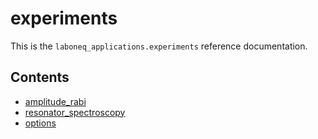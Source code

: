 # experiments

This is the `laboneq_applications.experiments` reference documentation.

## Contents

<!--nav-->

* [amplitude_rabi](amplitude_rabi.md)
* [resonator_spectroscopy](resonator_spectroscopy.md)
* [options](options.md)
